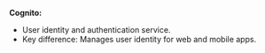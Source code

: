 **Cognito:**

*   User identity and authentication service.
*   Key difference: Manages user identity for web and mobile apps.
